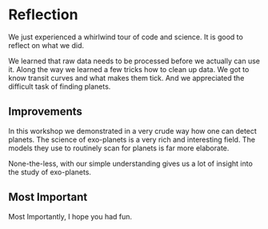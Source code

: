 # Reflection
We just experienced a whirlwind tour of code and science. It is good to reflect on what we did.

We learned that raw data needs to be processed before we actually can use it. Along the way we learned a few tricks how to clean up data. We got to know transit curves and what makes them tick. And we appreciated the difficult task of finding planets.

## Improvements
In this workshop we demonstrated in a very crude way how one can detect planets. The science of exo-planets is a very rich and interesting field. The models they use to routinely scan for planets is far more elaborate.

None-the-less, with our simple understanding gives us a lot of insight into the study of exo-planets.

## Most Important
Most Importantly, I hope you had fun.